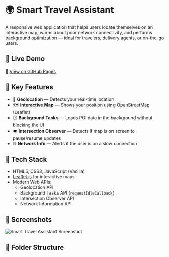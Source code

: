 # 🌍 Smart Travel Assistant

A responsive web application that helps users locate themselves on an interactive map, warns about poor network connectivity, and performs background optimization — ideal for travelers, delivery agents, or on-the-go users.

## 🚀 Live Demo

🔗 [View on GitHub Pages](file:///C:/Users/My/Desktop/BackgroundTasksApI/task.html)

## 🧠 Key Features

- 📍 **Geolocation** — Detects your real-time location
- 🗺️ **Interactive Map** — Shows your position using OpenStreetMap (Leaflet)
- 🕒 **Background Tasks** — Loads POI data in the background without blocking the UI
- 👁️ **Intersection Observer** — Detects if map is on screen to pause/resume updates
- 🌐 **Network Info** — Alerts if the user is on a slow connection

## 🔧 Tech Stack

- HTML5, CSS3, JavaScript (Vanilla)
- [Leaflet.js](https://leafletjs.com) for interactive maps
- Modern Web APIs:
  - Geolocation API
  - Background Tasks API (`requestIdleCallback`)
  - Intersection Observer API
  - Network Information API

## 📸 Screenshots

![Smart Travel Assistant Screenshot](<img width="1918" height="912" alt="image" src="https://github.com/user-attachments/assets/1c1be5db-c1ad-49ea-893e-9c862a9b0959" />
) <!-- Add your own screenshot if you want -->

## 📁 Folder Structure

